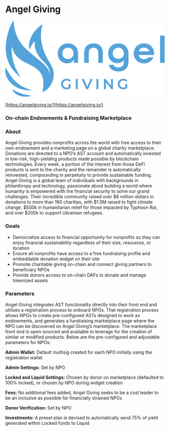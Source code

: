 # Angel Giving

![angel-giving](../../assets/examples/angel-giving.png "angel-giving")

[https://angelgiving.io/](https://angelgiving.io/)

### On-chain Endowments & Fundraising Marketplace

### About

Angel Giving provides nonprofits across the world with free access to their own endowment and a marketing page on a global charity marketplace. Donations are directed to a NPO’s AST account and automatically invested in low-risk, high-yielding products made possible by blockchain technologies. Every week, a portion of the interest from those DeFi products is sent to the charity and the remainder is automatically reinvested, compounding in perpetuity to provide sustainable funding.
Angel Giving is a global team of individuals with backgrounds in philanthropy and technology, passionate about building a world where humanity is empowered with the financial security to solve our grand challenges. Their incredible community raised over $6 million dollars in donations to more than 160 charities, with $1.5M raised to fight climate change, $500k in humanitarian relief for those impacted by Typhoon Rai, and over $200k to support Ukrainian refugees.

### Goals

- Democratize access to financial opportunity for nonprofits so they can enjoy financial sustainability regardless of their size, resources, or location
- Ensure all nonprofits have access to a free fundraising profile and embeddable donation widget on their site 
- Promote charitable giving on-chain and connect giving partners to beneficiary NPOs
- Provide donors access to on-chain DAFs to donate and manage tokenized assets 

### Parameters

Angel Giving integrates AST functionality directly into their front end and utilizes a registration process to onboard NPOs. That registration process allows NPOs to create pre-configured ASTs designed to work as endowments, and generates a fundraising marketplace page where the NPO can be discovered on Angel Giving’s marketplace. The marketplace front end is open-sourced and available to leverage for the creation of similar or modified products. Below are the pre-configured and adjustable parameters for NPOs:

**Admin Wallet:** Default multisig created for each NPO initially using the registration wallet

**Admin Settings:** Set by NPO

**Locked and Liquid Settings:** Chosen by donor on marketplace (defaulted to 100% locked), or chosen by NPO during widget creation

**Fees:** No additional fees added, Angel Giving seeks to be a cost leader to be an inclusive as possible for financially strained NPOs

**Donor Verification:** Set by NPO

**Investments:** A preset plan is devised to automatically send 75% of yield generated within Locked funds to Liquid
 
